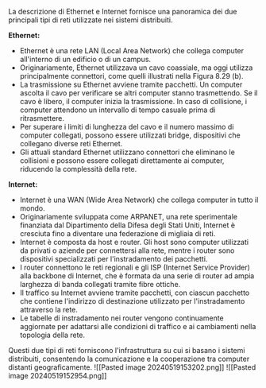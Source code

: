 La descrizione di Ethernet e Internet fornisce una panoramica dei due principali tipi di reti utilizzate nei sistemi distribuiti.

**Ethernet:**
- Ethernet è una rete LAN (Local Area Network) che collega computer all'interno di un edificio o di un campus.
- Originariamente, Ethernet utilizzava un cavo coassiale, ma oggi utilizza principalmente connettori, come quelli illustrati nella Figura 8.29 (b).
- La trasmissione su Ethernet avviene tramite pacchetti. Un computer ascolta il cavo per verificare se altri computer stanno trasmettendo. Se il cavo è libero, il computer inizia la trasmissione. In caso di collisione, i computer attendono un intervallo di tempo casuale prima di ritrasmettere.
- Per superare i limiti di lunghezza del cavo e il numero massimo di computer collegati, possono essere utilizzati bridge, dispositivi che collegano diverse reti Ethernet.
- Gli attuali standard Ethernet utilizzano connettori che eliminano le collisioni e possono essere collegati direttamente ai computer, riducendo la complessità della rete.

**Internet:**
- Internet è una WAN (Wide Area Network) che collega computer in tutto il mondo.
- Originariamente sviluppata come ARPANET, una rete sperimentale finanziata dal Dipartimento della Difesa degli Stati Uniti, Internet è cresciuta fino a diventare una federazione di migliaia di reti.
- Internet è composta da host e router. Gli host sono computer utilizzati da privati o aziende per connettersi alla rete, mentre i router sono dispositivi specializzati per l'instradamento dei pacchetti.
- I router connettono le reti regionali e gli ISP (Internet Service Provider) alla backbone di Internet, che è formata da una serie di router ad ampia larghezza di banda collegati tramite fibre ottiche.
- Il traffico su Internet avviene tramite pacchetti, con ciascun pacchetto che contiene l'indirizzo di destinazione utilizzato per l'instradamento attraverso la rete.
- Le tabelle di instradamento nei router vengono continuamente aggiornate per adattarsi alle condizioni di traffico e ai cambiamenti nella topologia della rete.

Questi due tipi di reti forniscono l'infrastruttura su cui si basano i sistemi distribuiti, consentendo la comunicazione e la cooperazione tra computer distanti geograficamente.
![[Pasted image 20240519153202.png]]
![[Pasted image 20240519152954.png]]
